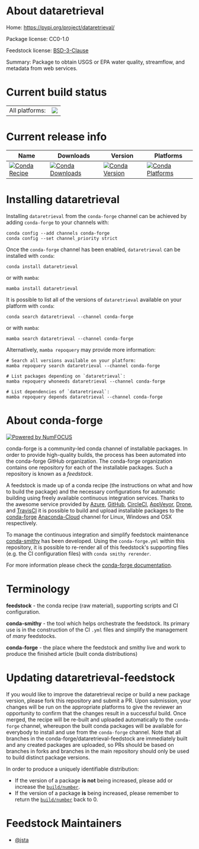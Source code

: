 About dataretrieval
===================

Home: https://pypi.org/project/dataretrieval/

Package license: CC0-1.0

Feedstock license: [BSD-3-Clause](https://github.com/conda-forge/dataretrieval-feedstock/blob/main/LICENSE.txt)

Summary: Package to obtain USGS or EPA water quality, streamflow, and metadata from web services.

Current build status
====================


<table><tr><td>All platforms:</td>
    <td>
      <a href="https://dev.azure.com/conda-forge/feedstock-builds/_build/latest?definitionId=15825&branchName=main">
        <img src="https://dev.azure.com/conda-forge/feedstock-builds/_apis/build/status/dataretrieval-feedstock?branchName=main">
      </a>
    </td>
  </tr>
</table>

Current release info
====================

| Name | Downloads | Version | Platforms |
| --- | --- | --- | --- |
| [![Conda Recipe](https://img.shields.io/badge/recipe-dataretrieval-green.svg)](https://anaconda.org/conda-forge/dataretrieval) | [![Conda Downloads](https://img.shields.io/conda/dn/conda-forge/dataretrieval.svg)](https://anaconda.org/conda-forge/dataretrieval) | [![Conda Version](https://img.shields.io/conda/vn/conda-forge/dataretrieval.svg)](https://anaconda.org/conda-forge/dataretrieval) | [![Conda Platforms](https://img.shields.io/conda/pn/conda-forge/dataretrieval.svg)](https://anaconda.org/conda-forge/dataretrieval) |

Installing dataretrieval
========================

Installing `dataretrieval` from the `conda-forge` channel can be achieved by adding `conda-forge` to your channels with:

```
conda config --add channels conda-forge
conda config --set channel_priority strict
```

Once the `conda-forge` channel has been enabled, `dataretrieval` can be installed with `conda`:

```
conda install dataretrieval
```

or with `mamba`:

```
mamba install dataretrieval
```

It is possible to list all of the versions of `dataretrieval` available on your platform with `conda`:

```
conda search dataretrieval --channel conda-forge
```

or with `mamba`:

```
mamba search dataretrieval --channel conda-forge
```

Alternatively, `mamba repoquery` may provide more information:

```
# Search all versions available on your platform:
mamba repoquery search dataretrieval --channel conda-forge

# List packages depending on `dataretrieval`:
mamba repoquery whoneeds dataretrieval --channel conda-forge

# List dependencies of `dataretrieval`:
mamba repoquery depends dataretrieval --channel conda-forge
```


About conda-forge
=================

[![Powered by
NumFOCUS](https://img.shields.io/badge/powered%20by-NumFOCUS-orange.svg?style=flat&colorA=E1523D&colorB=007D8A)](https://numfocus.org)

conda-forge is a community-led conda channel of installable packages.
In order to provide high-quality builds, the process has been automated into the
conda-forge GitHub organization. The conda-forge organization contains one repository
for each of the installable packages. Such a repository is known as a *feedstock*.

A feedstock is made up of a conda recipe (the instructions on what and how to build
the package) and the necessary configurations for automatic building using freely
available continuous integration services. Thanks to the awesome service provided by
[Azure](https://azure.microsoft.com/en-us/services/devops/), [GitHub](https://github.com/),
[CircleCI](https://circleci.com/), [AppVeyor](https://www.appveyor.com/),
[Drone](https://cloud.drone.io/welcome), and [TravisCI](https://travis-ci.com/)
it is possible to build and upload installable packages to the
[conda-forge](https://anaconda.org/conda-forge) [Anaconda-Cloud](https://anaconda.org/)
channel for Linux, Windows and OSX respectively.

To manage the continuous integration and simplify feedstock maintenance
[conda-smithy](https://github.com/conda-forge/conda-smithy) has been developed.
Using the ``conda-forge.yml`` within this repository, it is possible to re-render all of
this feedstock's supporting files (e.g. the CI configuration files) with ``conda smithy rerender``.

For more information please check the [conda-forge documentation](https://conda-forge.org/docs/).

Terminology
===========

**feedstock** - the conda recipe (raw material), supporting scripts and CI configuration.

**conda-smithy** - the tool which helps orchestrate the feedstock.
                   Its primary use is in the construction of the CI ``.yml`` files
                   and simplify the management of *many* feedstocks.

**conda-forge** - the place where the feedstock and smithy live and work to
                  produce the finished article (built conda distributions)


Updating dataretrieval-feedstock
================================

If you would like to improve the dataretrieval recipe or build a new
package version, please fork this repository and submit a PR. Upon submission,
your changes will be run on the appropriate platforms to give the reviewer an
opportunity to confirm that the changes result in a successful build. Once
merged, the recipe will be re-built and uploaded automatically to the
`conda-forge` channel, whereupon the built conda packages will be available for
everybody to install and use from the `conda-forge` channel.
Note that all branches in the conda-forge/dataretrieval-feedstock are
immediately built and any created packages are uploaded, so PRs should be based
on branches in forks and branches in the main repository should only be used to
build distinct package versions.

In order to produce a uniquely identifiable distribution:
 * If the version of a package **is not** being increased, please add or increase
   the [``build/number``](https://docs.conda.io/projects/conda-build/en/latest/resources/define-metadata.html#build-number-and-string).
 * If the version of a package **is** being increased, please remember to return
   the [``build/number``](https://docs.conda.io/projects/conda-build/en/latest/resources/define-metadata.html#build-number-and-string)
   back to 0.

Feedstock Maintainers
=====================

* [@jsta](https://github.com/jsta/)

